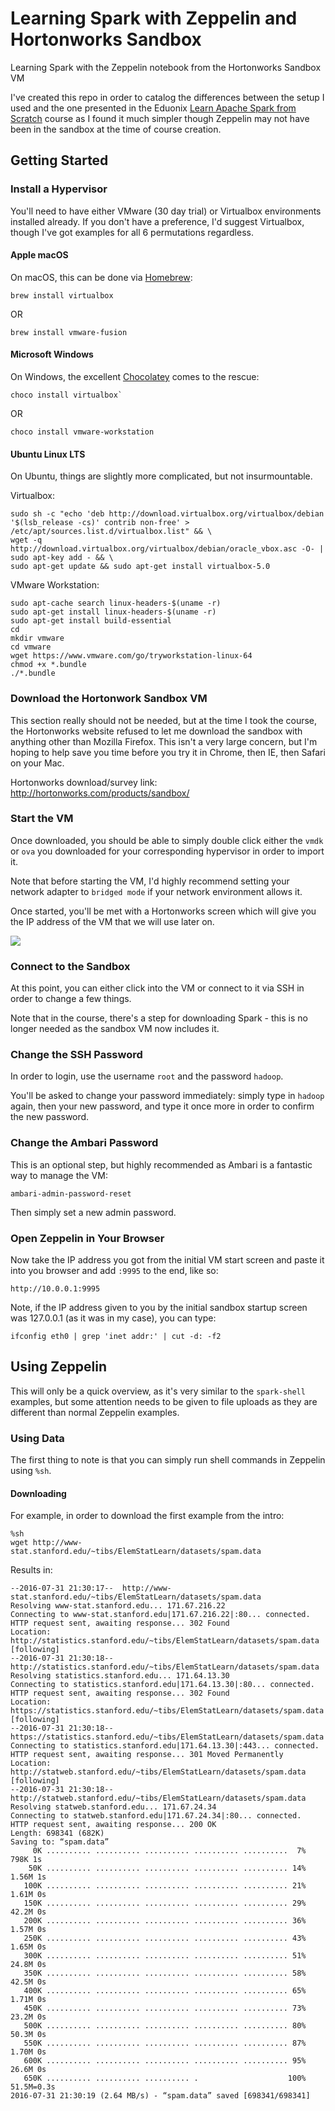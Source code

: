# Learning Spark with Zeppelin and Hortonworks Sandbox
Learning Spark with the Zeppelin notebook from the Hortonworks Sandbox VM

I've created this repo in order to catalog the differences between the setup I used and the one presented in the Eduonix [Learn Apache Spark from Scratch](https://www.eduonix.com/courses/Software-Development/Learn-Apache-Spark-from-Scratch-for-Beginners) course as I found it much simpler though Zeppelin may not have been in the sandbox at the time of course creation. 

## Getting Started 

### Install a Hypervisor 
You'll need to have either VMware (30 day trial) or Virtualbox environments installed already. If you don't have a preference, I'd suggest Virtualbox, though I've got examples for all 6 permutations regardless. 


#### Apple macOS
On macOS, this can be done via [Homebrew](http://brew.sh/):

```
brew install virtualbox
```

OR

```
brew install vmware-fusion
```

#### Microsoft Windows
On Windows, the excellent [Chocolatey](https://chocolatey.org/) comes to the rescue:

```
choco install virtualbox`
```

OR

```
choco install vmware-workstation
```

#### Ubuntu Linux LTS
On Ubuntu, things are slightly more complicated, but not insurmountable. 

Virtualbox:

```
sudo sh -c "echo 'deb http://download.virtualbox.org/virtualbox/debian '$(lsb_release -cs)' contrib non-free' > /etc/apt/sources.list.d/virtualbox.list" && \
wget -q http://download.virtualbox.org/virtualbox/debian/oracle_vbox.asc -O- | sudo apt-key add - && \
sudo apt-get update && sudo apt-get install virtualbox-5.0
```

VMware Workstation:

```
sudo apt-cache search linux-headers-$(uname -r)
sudo apt-get install linux-headers-$(uname -r)
sudo apt-get install build-essential
cd
mkdir vmware
cd vmware
wget https://www.vmware.com/go/tryworkstation-linux-64
chmod +x *.bundle
./*.bundle
```

### Download the Hortonwork Sandbox VM

This section really should not be needed, but at the time I took the course, the Hortonworks website refused to let me download the sandbox with anything other than Mozilla Firefox. This isn't a very large concern, but I'm hoping to help save you time before you try it in Chrome, then IE, then Safari on your Mac. 

Hortonworks download/survey link: http://hortonworks.com/products/sandbox/

### Start the VM

Once downloaded, you should be able to simply double click either the `vmdk` or `ova` you downloaded for your corresponding hypervisor in order to import it. 

Note that before starting the VM, I'd highly recommend setting your network adapter to `bridged mode` if your network environment allows it. 

Once started, you'll be met with a Hortonworks screen which will give you the IP address of the VM that we will use later on. 

![](vm_initial_screen.PNG)

### Connect to the Sandbox

At this point, you can either click into the VM or connect to it via SSH in order to change a few things. 

Note that in the course, there's a step for downloading Spark - this is no longer needed as the sandbox VM now includes it. 

### Change the SSH Password

In order to login, use the username `root` and the password `hadoop`. 

You'll be asked to change your password immediately: simply type in `hadoop` again, then your new password, and type it once more in order to confirm the new password. 

### Change the Ambari Password

This is an optional step, but highly recommended as Ambari is a fantastic way to manage the VM:

`ambari-admin-password-reset`

Then simply set a new admin password. 

### Open Zeppelin in Your Browser

Now take the IP address you got from the initial VM start screen and paste it into you browser and add `:9995` to the end, like so:

```
http://10.0.0.1:9995
```

Note, if the IP address given to you by the initial sandbox startup screen was 127.0.0.1 (as it was in my case), you can type:

```
ifconfig eth0 | grep 'inet addr:' | cut -d: -f2
```

## Using Zeppelin

This will only be a quick overview, as it's very similar to the `spark-shell` examples, but some attention needs to be given to file uploads as they are different than normal Zeppelin examples. 

### Using Data

The first thing to note is that you can simply run shell commands in Zeppelin using `%sh`. 


#### Downloading

For example, in order to download the first example from the intro:

```
%sh
wget http://www-stat.stanford.edu/~tibs/ElemStatLearn/datasets/spam.data
```

Results in: 

```
--2016-07-31 21:30:17--  http://www-stat.stanford.edu/~tibs/ElemStatLearn/datasets/spam.data
Resolving www-stat.stanford.edu... 171.67.216.22
Connecting to www-stat.stanford.edu|171.67.216.22|:80... connected.
HTTP request sent, awaiting response... 302 Found
Location: http://statistics.stanford.edu/~tibs/ElemStatLearn/datasets/spam.data [following]
--2016-07-31 21:30:18--  http://statistics.stanford.edu/~tibs/ElemStatLearn/datasets/spam.data
Resolving statistics.stanford.edu... 171.64.13.30
Connecting to statistics.stanford.edu|171.64.13.30|:80... connected.
HTTP request sent, awaiting response... 302 Found
Location: https://statistics.stanford.edu/~tibs/ElemStatLearn/datasets/spam.data [following]
--2016-07-31 21:30:18--  https://statistics.stanford.edu/~tibs/ElemStatLearn/datasets/spam.data
Connecting to statistics.stanford.edu|171.64.13.30|:443... connected.
HTTP request sent, awaiting response... 301 Moved Permanently
Location: http://statweb.stanford.edu/~tibs/ElemStatLearn/datasets/spam.data [following]
--2016-07-31 21:30:18--  http://statweb.stanford.edu/~tibs/ElemStatLearn/datasets/spam.data
Resolving statweb.stanford.edu... 171.67.24.34
Connecting to statweb.stanford.edu|171.67.24.34|:80... connected.
HTTP request sent, awaiting response... 200 OK
Length: 698341 (682K)
Saving to: “spam.data”
     0K .......... .......... .......... .......... ..........  7%  798K 1s
    50K .......... .......... .......... .......... .......... 14% 1.56M 1s
   100K .......... .......... .......... .......... .......... 21% 1.61M 0s
   150K .......... .......... .......... .......... .......... 29% 42.2M 0s
   200K .......... .......... .......... .......... .......... 36% 1.57M 0s
   250K .......... .......... .......... .......... .......... 43% 1.65M 0s
   300K .......... .......... .......... .......... .......... 51% 24.8M 0s
   350K .......... .......... .......... .......... .......... 58% 42.5M 0s
   400K .......... .......... .......... .......... .......... 65% 1.71M 0s
   450K .......... .......... .......... .......... .......... 73% 23.2M 0s
   500K .......... .......... .......... .......... .......... 80% 50.3M 0s
   550K .......... .......... .......... .......... .......... 87% 1.70M 0s
   600K .......... .......... .......... .......... .......... 95% 26.6M 0s
   650K .......... .......... .......... .                    100% 51.5M=0.3s
2016-07-31 21:30:19 (2.64 MB/s) - “spam.data” saved [698341/698341]
```
